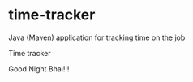 # time-tracker
Java (Maven) application for tracking time on the job

Time tracker

Good Night Bhai!!!
